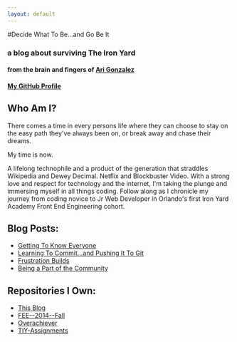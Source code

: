 ```yaml
---
layout: default
---
```

#Decide What To Be...and Go Be It 

### a blog about surviving The Iron Yard

#### from the brain and fingers of [Ari Gonzalez](http://www.twitter.com/arigonzoari)

#### [My GitHub Profile](http://www.github.com/AriGonzo)


## Who Am I?

There comes a time in every persons life where they can choose to stay on the easy path they've always been on, or break away and chase their dreams.

My time is now.

A lifelong technophile and a product of the generation that straddles Wikipedia and Dewey Decimal. Netflix and Blockbuster Video. With a strong love and respect for technology and the internet, I'm taking the plunge and immersing myself in all things coding. Follow along as I chronicle my journey from coding novice to Jr Web Developer in Orlando's first Iron Yard Academy Front End Engineering cohort.  



## Blog Posts:
* [Getting To Know Everyone](2014/09/22/getting-to-know-everyone.html)
* [Learning To Commit...and Pushing It To Git](2014/09/23/learning-and-pushing.html)
* [Frustration Builds](2014/09/25/frustration-builds.html)
* [Being a Part of the Community](2014/09/27/community.html)

## Repositories I Own:
* [This Blog](https://github.com/AriGonzo/AriGonzo.github.io)
* [FEE--2014--Fall](https://github.com/AriGonzo/FEE--2014--FALL)
* [Overachiever](https://github.com/AriGonzo/Overachiever)
* [TIY-Assignments](https://github.com/AriGonzo/TIY-Assignments)